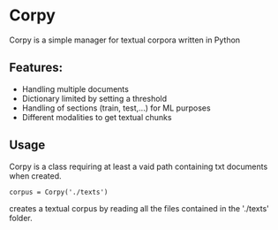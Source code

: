 # Corpy
Corpy is a simple manager for textual corpora written in Python

## Features:
- Handling multiple documents
- Dictionary limited by setting a threshold
- Handling of sections (train, test,...) for ML purposes
- Different modalities to get textual chunks

## Usage
Corpy is a class requiring at least a vaid path containing txt documents when created.

``` corpus = Corpy('./texts') ```

creates a textual corpus by reading all the files contained in the './texts' folder.


